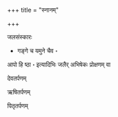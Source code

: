+++
title = "स्नानम्"

+++

जलसंस्कारः

- गङ्गे च यमुने चैव ॰

आपो हि ष्ठा ॰ इत्यादिभिः जलैर् अभिषेकः प्रोक्षणम् वा

देवतर्पणम्

ऋषितर्पणम्

पितृतर्पणम्
